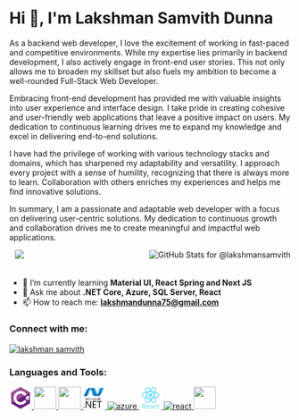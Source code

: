 # Hi 👋, I'm Lakshman Samvith Dunna

As a backend web developer, I love the excitement of working in fast-paced and competitive environments. While my expertise lies primarily in backend development, I also actively engage in front-end user stories. This not only allows me to broaden my skillset but also fuels my ambition to become a well-rounded Full-Stack Web Developer.

Embracing front-end development has provided me with valuable insights into user experience and interface design. I take pride in creating cohesive and user-friendly web applications that leave a positive impact on users. My dedication to continuous learning drives me to expand my knowledge and excel in delivering end-to-end solutions.

I have had the privilege of working with various technology stacks and domains, which has sharpened my adaptability and versatility. I approach every project with a sense of humility, recognizing that there is always more to learn. Collaboration with others enriches my experiences and helps me find innovative solutions.

In summary, I am a passionate and adaptable web developer with a focus on delivering user-centric solutions. My dedication to continuous growth and collaboration drives me to create meaningful and impactful web applications.
<div>
  <img
  align="right"
  alt="GitHub Stats for @lakshmansamvith"
  src="https://github-readme-stats.vercel.app/api?username=lakshmansamvith&theme=shades-of-purple&show_icons=true&count_private=true&hide_title=true"
  title="Umm, it'll get better"/>
 <img height="170" src="https://github-readme-stats-sigma-five.vercel.app/api/top-langs/?username=lakshmansamvith&layout=compact&langs_count=16&theme=dracula" style="margin-left: 10px;" />
</div>

<br/> 


- 🌱 I’m currently learning **Material UI, React Spring and Next JS**
- 💬 Ask me about **.NET Core, Azure, SQL Server, React**
- 📫 How to reach me: **lakshmandunna75@gmail.com**

### Connect with me:
<p align="left">
  <a href="https://www.linkedin.com/in/lakshman-samvith-163650150/" target="blank">
    <img align="center" src="https://raw.githubusercontent.com/rahuldkjain/github-profile-readme-generator/master/src/images/icons/Social/linked-in-alt.svg" alt="lakshman samvith" height="30" width="40" />
  </a>
</p>

### Languages and Tools:

<p align="left">

<a href="https://www.w3schools.com/cs/" target="_blank" rel="noreferrer">
  <img src="https://raw.githubusercontent.com/devicons/devicon/master/icons/csharp/csharp-original.svg" alt="csharp" width="40" height="40"/>
</a>
<a href= https://developer.mozilla.org/en-US/docs/Web/JavaScript target="_blank" rel="noreferrer" >
  <img src="https://cdn.jsdelivr.net/gh/devicons/devicon/icons/javascript/javascript-plain.svg"  width ="40" height="40" color = #fff/>
</a>
<a href="https://www.typescriptlang.org/docs/" target="_blank" rel="noreferrer">
  <img src="https://cdn.jsdelivr.net/gh/devicons/devicon/icons/typescript/typescript-original.svg"  width="40" height="40"/>
</a>
<a href="https://dotnet.microsoft.com/" target="_blank" rel="noreferrer">
  <img src="https://raw.githubusercontent.com/devicons/devicon/master/icons/dot-net/dot-net-original-wordmark.svg" alt="dotnet" width="40" height="40"/>
</a>
<a href="https://azure.microsoft.com/en-in/" target="_blank" rel="noreferrer">
  <img src="https://www.vectorlogo.zone/logos/microsoft_azure/microsoft_azure-icon.svg" alt="azure" width="40" height="40"/>
</a>
<a href="https://reactjs.org/" target="_blank" rel="noreferrer">
  <img src="https://raw.githubusercontent.com/devicons/devicon/master/icons/react/react-original-wordmark.svg" alt="react" width="40" height="40"/>
</a>
<a href="https://redux.js.org/" target="_blank" rel="noreferrer">
  <img src="https://cdn.jsdelivr.net/gh/devicons/devicon/icons/redux/redux-original.svg" alt="react" width="40" height="40"/>
</a>
<a href="https://www.python.org/" target="_blank" rel="noreferrer">
  <img src="https://cdn.jsdelivr.net/gh/devicons/devicon/icons/python/python-original.svg" width="40" height="40"  />
</a>








